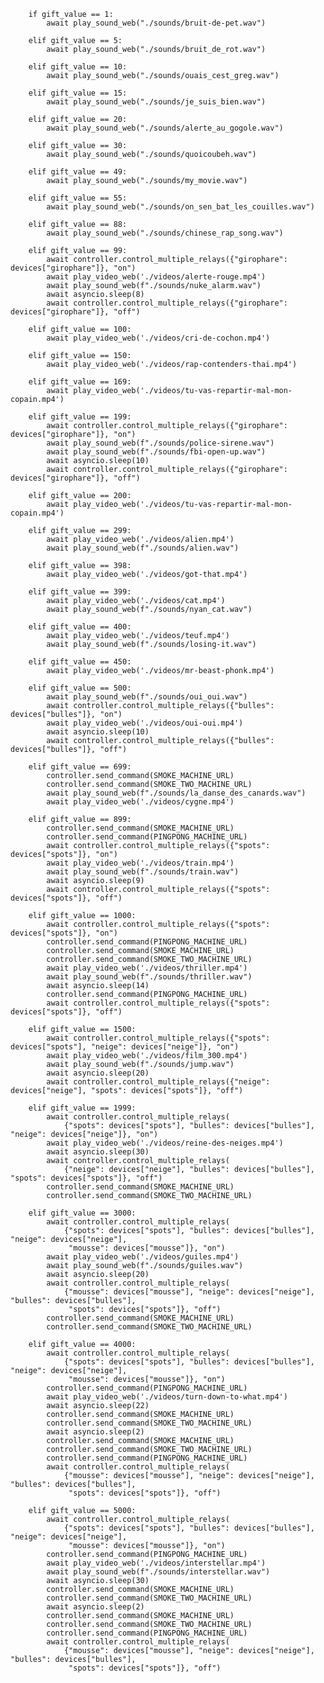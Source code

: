         if gift_value == 1:
            await play_sound_web("./sounds/bruit-de-pet.wav")

        elif gift_value == 5:
            await play_sound_web("./sounds/bruit_de_rot.wav")

        elif gift_value == 10:
            await play_sound_web("./sounds/ouais_cest_greg.wav")

        elif gift_value == 15:
            await play_sound_web("./sounds/je_suis_bien.wav")

        elif gift_value == 20:
            await play_sound_web("./sounds/alerte_au_gogole.wav")

        elif gift_value == 30:
            await play_sound_web("./sounds/quoicoubeh.wav")

        elif gift_value == 49:
            await play_sound_web("./sounds/my_movie.wav")

        elif gift_value == 55:
            await play_sound_web("./sounds/on_sen_bat_les_couilles.wav")

        elif gift_value == 88:
            await play_sound_web("./sounds/chinese_rap_song.wav")

        elif gift_value == 99:
            await controller.control_multiple_relays({"girophare": devices["girophare"]}, "on")
            await play_video_web('./videos/alerte-rouge.mp4')
            await play_sound_web(f"./sounds/nuke_alarm.wav")
            await asyncio.sleep(8)
            await controller.control_multiple_relays({"girophare": devices["girophare"]}, "off")

        elif gift_value == 100:
            await play_video_web('./videos/cri-de-cochon.mp4')

        elif gift_value == 150:
            await play_video_web('./videos/rap-contenders-thai.mp4')

        elif gift_value == 169:
            await play_video_web('./videos/tu-vas-repartir-mal-mon-copain.mp4')

        elif gift_value == 199:
            await controller.control_multiple_relays({"girophare": devices["girophare"]}, "on")
            await play_sound_web(f"./sounds/police-sirene.wav")
            await play_sound_web(f"./sounds/fbi-open-up.wav")
            await asyncio.sleep(10)
            await controller.control_multiple_relays({"girophare": devices["girophare"]}, "off")

        elif gift_value == 200:
            await play_video_web('./videos/tu-vas-repartir-mal-mon-copain.mp4')

        elif gift_value == 299:
            await play_video_web('./videos/alien.mp4')
            await play_sound_web(f"./sounds/alien.wav")

        elif gift_value == 398:
            await play_video_web('./videos/got-that.mp4')

        elif gift_value == 399:
            await play_video_web('./videos/cat.mp4')
            await play_sound_web(f"./sounds/nyan_cat.wav")

        elif gift_value == 400:
            await play_video_web('./videos/teuf.mp4')
            await play_sound_web(f"./sounds/losing-it.wav")

        elif gift_value == 450:
            await play_video_web('./videos/mr-beast-phonk.mp4')

        elif gift_value == 500:
            await play_sound_web(f"./sounds/oui_oui.wav")
            await controller.control_multiple_relays({"bulles": devices["bulles"]}, "on")
            await play_video_web('./videos/oui-oui.mp4')
            await asyncio.sleep(10)
            await controller.control_multiple_relays({"bulles": devices["bulles"]}, "off")

        elif gift_value == 699:
            controller.send_command(SMOKE_MACHINE_URL)
            controller.send_command(SMOKE_TWO_MACHINE_URL)
            await play_sound_web(f"./sounds/la_danse_des_canards.wav")
            await play_video_web('./videos/cygne.mp4')

        elif gift_value == 899:
            controller.send_command(SMOKE_MACHINE_URL)
            controller.send_command(PINGPONG_MACHINE_URL)
            await controller.control_multiple_relays({"spots": devices["spots"]}, "on")
            await play_video_web('./videos/train.mp4')
            await play_sound_web(f"./sounds/train.wav")
            await asyncio.sleep(9)
            await controller.control_multiple_relays({"spots": devices["spots"]}, "off")

        elif gift_value == 1000:
            await controller.control_multiple_relays({"spots": devices["spots"]}, "on")
            controller.send_command(PINGPONG_MACHINE_URL)
            controller.send_command(SMOKE_MACHINE_URL)
            controller.send_command(SMOKE_TWO_MACHINE_URL)
            await play_video_web('./videos/thriller.mp4')
            await play_sound_web(f"./sounds/thriller.wav")
            await asyncio.sleep(14)
            controller.send_command(PINGPONG_MACHINE_URL)
            await controller.control_multiple_relays({"spots": devices["spots"]}, "off")

        elif gift_value == 1500:
            await controller.control_multiple_relays({"spots": devices["spots"], "neige": devices["neige"]}, "on")
            await play_video_web('./videos/film_300.mp4')
            await play_sound_web(f"./sounds/jump.wav")
            await asyncio.sleep(20)
            await controller.control_multiple_relays({"neige": devices["neige"], "spots": devices["spots"]}, "off")

        elif gift_value == 1999:
            await controller.control_multiple_relays(
                {"spots": devices["spots"], "bulles": devices["bulles"], "neige": devices["neige"]}, "on")
            await play_video_web('./videos/reine-des-neiges.mp4')
            await asyncio.sleep(30)
            await controller.control_multiple_relays(
                {"neige": devices["neige"], "bulles": devices["bulles"], "spots": devices["spots"]}, "off")
            controller.send_command(SMOKE_MACHINE_URL)
            controller.send_command(SMOKE_TWO_MACHINE_URL)

        elif gift_value == 3000:
            await controller.control_multiple_relays(
                {"spots": devices["spots"], "bulles": devices["bulles"], "neige": devices["neige"],
                 "mousse": devices["mousse"]}, "on")
            await play_video_web('./videos/guiles.mp4')
            await play_sound_web(f"./sounds/guiles.wav")
            await asyncio.sleep(20)
            await controller.control_multiple_relays(
                {"mousse": devices["mousse"], "neige": devices["neige"], "bulles": devices["bulles"],
                 "spots": devices["spots"]}, "off")
            controller.send_command(SMOKE_MACHINE_URL)
            controller.send_command(SMOKE_TWO_MACHINE_URL)

        elif gift_value == 4000:
            await controller.control_multiple_relays(
                {"spots": devices["spots"], "bulles": devices["bulles"], "neige": devices["neige"],
                 "mousse": devices["mousse"]}, "on")
            controller.send_command(PINGPONG_MACHINE_URL)
            await play_video_web('./videos/turn-down-to-what.mp4')
            await asyncio.sleep(22)
            controller.send_command(SMOKE_MACHINE_URL)
            controller.send_command(SMOKE_TWO_MACHINE_URL)
            await asyncio.sleep(2)
            controller.send_command(SMOKE_MACHINE_URL)
            controller.send_command(SMOKE_TWO_MACHINE_URL)
            controller.send_command(PINGPONG_MACHINE_URL)
            await controller.control_multiple_relays(
                {"mousse": devices["mousse"], "neige": devices["neige"], "bulles": devices["bulles"],
                 "spots": devices["spots"]}, "off")

        elif gift_value == 5000:
            await controller.control_multiple_relays(
                {"spots": devices["spots"], "bulles": devices["bulles"], "neige": devices["neige"],
                 "mousse": devices["mousse"]}, "on")
            controller.send_command(PINGPONG_MACHINE_URL)
            await play_video_web('./videos/interstellar.mp4')
            await play_sound_web(f"./sounds/interstellar.wav")
            await asyncio.sleep(30)
            controller.send_command(SMOKE_MACHINE_URL)
            controller.send_command(SMOKE_TWO_MACHINE_URL)
            await asyncio.sleep(2)
            controller.send_command(SMOKE_MACHINE_URL)
            controller.send_command(SMOKE_TWO_MACHINE_URL)
            controller.send_command(PINGPONG_MACHINE_URL)
            await controller.control_multiple_relays(
                {"mousse": devices["mousse"], "neige": devices["neige"], "bulles": devices["bulles"],
                 "spots": devices["spots"]}, "off")